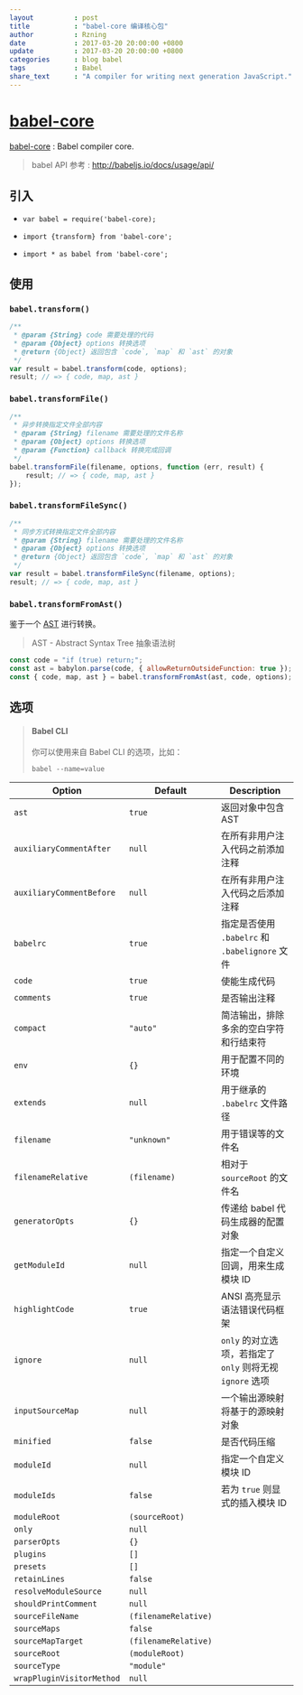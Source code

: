 ```yaml
---
layout          : post
title           : "babel-core 编译核心包"
author          : Rzning
date            : 2017-03-20 20:00:00 +0800
update          : 2017-03-20 20:00:00 +0800
categories      : blog babel
tags            : Babel
share_text      : "A compiler for writing next generation JavaScript."
---
```


[babel-core]
============

[babel-core]: <https://github.com/babel/babel/tree/7.0/packages/babel-core>

[babel-core] : Babel compiler core.

> babel API 参考 : <http://babeljs.io/docs/usage/api/>

## 引入

- `var babel = require('babel-core);`

- `import {transform} from 'babel-core';`

- `import * as babel from 'babel-core';`


## 使用

### `babel.transform()`

```js
/**
 * @param {String} code 需要处理的代码
 * @param {Object} options 转换选项
 * @return {Object} 返回包含 `code`, `map` 和 `ast` 的对象
 */
var result = babel.transform(code, options);
result; // => { code, map, ast }
```

### `babel.transformFile()`

```js
/**
 * 异步转换指定文件全部内容
 * @param {String} filename 需要处理的文件名称
 * @param {Object} options 转换选项
 * @param {Function} callback 转换完成回调
 */
babel.transformFile(filename, options, function (err, result) {
    result; // => { code, map, ast }
});
```

### `babel.transformFileSync()`

```js
/**
 * 同步方式转换指定文件全部内容
 * @param {String} filename 需要处理的文件名称
 * @param {Object} options 转换选项
 * @return {Object} 返回包含 `code`, `map` 和 `ast` 的对象
 */
var result = babel.transformFileSync(filename, options);
result; // => { code, map, ast }
```

### `babel.transformFromAst()`

鉴于一个 [AST](https://astexplorer.net/) 进行转换。

> AST - Abstract Syntax Tree 抽象语法树

```js
const code = "if (true) return;";
const ast = babylon.parse(code, { allowReturnOutsideFunction: true });
const { code, map, ast } = babel.transformFromAst(ast, code, options);
```

## 选项

> #### Babel CLI
> 你可以使用来自 Babel CLI 的选项，比如：
> 
> `babel --name=value`

Option | Default | Description
-|-|-
`ast`       | `true` | 返回对象中包含 AST
`auxiliaryCommentAfter`  | `null` | 在所有非用户注入代码之前添加注释
`auxiliaryCommentBefore` | `null` | 在所有非用户注入代码之后添加注释
`babelrc`   | `true` | 指定是否使用 `.babelrc` 和 `.babelignore` 文件
`code`      | `true` | 使能生成代码
`comments`  | `true` | 是否输出注释
`compact`   | `"auto"` | 简洁输出，排除多余的空白字符和行结束符
`env`       | `{}` | 用于配置不同的环境
`extends`   | `null` | 用于继承的 `.babelrc` 文件路径
`filename`  | `"unknown"` | 用于错误等的文件名
`filenameRelative`  | `(filename)` | 相对于 `sourceRoot` 的文件名
`generatorOpts`     | `{}` | 传递给 babel 代码生成器的配置对象
`getModuleId`       | `null` | 指定一个自定义回调，用来生成模块 ID
`highlightCode`     | `true` | ANSI 高亮显示语法错误代码框架
`ignore`            | `null` | `only` 的对立选项，若指定了 `only` 则将无视 `ignore` 选项
`inputSourceMap`    | `null` | 一个输出源映射将基于的源映射对象
`minified`      | `false` | 是否代码压缩
`moduleId`      | `null` | 指定一个自定义模块 ID
`moduleIds`     | `false` | 若为 `true` 则显式的插入模块 ID
`moduleRoot`    | `(sourceRoot)` | 
`only`          | `null` |
`parserOpts`    | `{}` |
`plugins`       | `[]` |
`presets`       | `[]` |
`retainLines`   | `false` |
`resolveModuleSource`   | `null` |
`shouldPrintComment`    | `null` |
`sourceFileName`        | `(filenameRelative)` |
`sourceMaps`            | `false` |
`sourceMapTarget`       | `(filenameRelative)` |
`sourceRoot`            | `(moduleRoot)` |
`sourceType`            | `"module"` |
`wrapPluginVisitorMethod` | `null` |